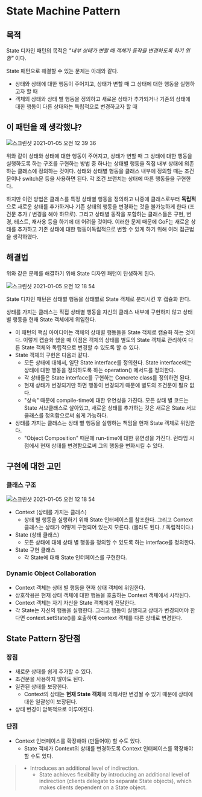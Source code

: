 # State Machine Pattern



## 목적

State 디자인 패턴의 목적은 *"내부 상태가 변할 때 객체가 동작을 변경하도록 하기 위함"* 이다.

State 패턴으로 해결할 수 있는 문제는 아래와 같다.

*  상태와 상태에 대한 행동이 주어지고, 상태가 변할 때 그 상태에 대한 행동을 실행하고자 할 때
* 객체의 상태와 상태 별 행동을 정의하고 새로운 상태가 추가되거나 기존의 상태에 대한 행동이 다른 상태와는 독립적으로 변경하고자 할 때



## 이 패턴을 왜 생각했냐?

![스크린샷 2021-01-05 오전 12 39 36](https://user-images.githubusercontent.com/35602698/103554291-00f46180-4ef2-11eb-9457-0efae99578e2.png)

위와 같이 상태와 상태에 대한 행동이 주어지고, 상태가 변할 때 그 상태에 대한 행동을 실행하도록 하는 구조를 구현하는 방법 중 하나는 상태별 행동을 직접 내부 상태에 의존하는 클래스에 정의하는 것이다. 상태와 상태별 행동을 클래스 내부에 정의할 때는 조건문이나 switch문 등을 사용하면 된다. 각 조건 브랜치는 상태에 따른 행동들을 구현한다. 

하지만 이런 방법은 클래스를 특정 상태별 행동을 정의하고 나중에 클래스로부터 **독립적**으로 새로운 상태를 추가하거나 기존 상태의 행동을 변경하는 것을 불가능하게 한다 (조건문 추가 / 변경을 해야 하므로). 그리고 상태별 동작을 포함하는 클래스들은 구현, 변경, 테스트, 재사용 등을 하기에 더 어려울 것이다. 이러한 문제 때문에 GoF는 새로운 상태를 추가하고 기존 상태에  대한 행동이독립적으로 변할 수 있게 하기 위해 여러 접근법을 생각하였다. 



## 해결법

위와 같은 문제를 해결하기 위해 State 디자인 패턴이 탄생하게 된다. 

![스크린샷 2021-01-05 오전 12 18 54](https://user-images.githubusercontent.com/35602698/103554326-136e9b00-4ef2-11eb-80f7-cb4292feaa3e.png)

State 디자인 패턴은 상태별 행동을 상태별로 State 객체로 분리시킨 후 캡슐화 한다. 

상태를 가지는 클래스는 직접 상태별 행동을 자신의 클래스 내부에 구현하지 않고 상태별 행동을 현재 State 객체에게 위임한다. 



* 이 패턴의 핵심 아이디어는 객체의 상태별 행동들을 State 객체로 캡슐화 하는 것이다. 이렇게 캡슐화 했을 때 이점은 객체의 상태를 별도의 State 객체로 관리하여 다른 State 객체와 독립적으로 변경할 수 있도록 할 수 있다.
* State 객체의 구현은 다음과 같다.
  * 모든 상태에 대해서, 일단 State interface를 정의한다. State interface에는 상태에 대한 행동을 정의하도록 하는 operation() 메서드를 정의한다.
  * 각 상태들은 State interface를 구현하는 Concrete class를 정의하면 된다.
  * 현재 상태가 변경되기만 하면 행동이 변경되기 때문에 별도의 조건문이 필요 없다.
  * "상속" 때문에 compile-time에 대한 유연성을 가진다. 모든 상태 별 코드는 State 서브클래스로 살아있고, 새로운 상태를 추가하는 것은 새로운 State 서브클래스를 정의함으로써 쉽게 가능하다.
* 상태를 가지는 클래스는 상태 별 행동을 실행하는 책임을 현재 State 객체로 위임한다.
  * "Object Composition" 때문에 run-time에 대한 유연성을 가진다. 런타임 시점에서 현재 상태를 변경함으로써 그의 행동을 변화시킬 수 있다.





## 구현에 대한 고민

### 클래스 구조

![스크린샷 2021-01-05 오전 12 18 54](https://user-images.githubusercontent.com/35602698/103554326-136e9b00-4ef2-11eb-80f7-cb4292feaa3e.png)

* Context (상태를 가지는 클래스)
  * 상태 별 행동을 실행하기 위해 State 인터페이스를 참조한다. 그리고 Context 클래스는 상태가 어떻게 구현되어 있는지 모른다. (몰라도 된다. / 독립적이다.)
* State (상태 클래스)
  * 모든 상태에 대해 상태 별 행동을 정의할 수 있도록 하는 interface를 정의한다.
* State 구현 클래스
  * 각 State에 대해 State 인터페이스를 구현한다.



### Dynamic Object Collaboration

* Context 객체는 상태 별 행동을 현재 상태 객체에 위임한다.
* 상호작용은 현재 상태 객체에 대한 행동을 호출하는 Context 객체에서 시작된다.
* Context 객체는 자기 자신을 State 객체에게 전달한다.
* 각 State는 자신의 행동을 실행한다. 그리고 행동이 실행되고 상태가 변경되어야 한다면 context.setState()를 호출하여 context 객체를 다른 상태로 변경한다.



## State Pattern 장단점

### 장점

* 새로운 상태를 쉽게 추가할 수 있다.
* 조건문을 사용하지 않아도 된다.
* 일관된 상태를 보장한다.
  * Context의 상태는 **현재 State 객체**에 의해서만 변경될 수 있기 때문에 상태에 대한 일괄성이 보장된다.
* 상태 변경이 암묵적으로 이루어진다.



### 단점

* Context 인터페이스를 확장해야 (만들어야) 할 수도 있다. 
  * State 객체가 Context의 상태를 변경하도록 Context 인터페이스를 확장해야 할 수도 있다.

> * Introduces an additional level of indirection.
>   *  State achieves flexibility by introducing an additional level of indirection (clients delegate to separate State objects), which makes clients dependent on a State object.

